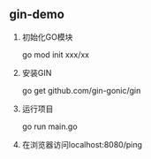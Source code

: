 ## gin-demo

1. 初始化GO模块
	
	go mod init xxx/xx

2. 安装GIN

	go get github.com/gin-gonic/gin
	
3. 运行项目

	go run main.go
	
4. 在浏览器访问localhost:8080/ping 

